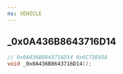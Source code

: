 ```yaml
---
ns: VEHICLE
---
```

## _0x0A436B8643716D14

```c
// 0x0A436B8643716D14 0x6C73E45A
void _0x0A436B8643716D14();
```



